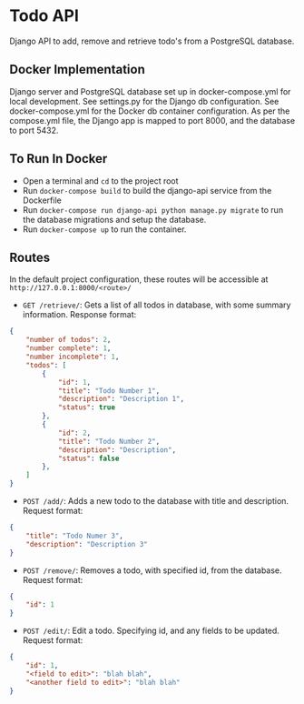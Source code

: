 # Todo API

Django API to add, remove and retrieve todo's from a PostgreSQL database.

## Docker Implementation
Django server and PostgreSQL database set up in docker-compose.yml for local development.
See settings.py for the Django db configuration. 
See docker-compose.yml for the Docker db container configuration.
As per the compose.yml file, the Django app is mapped to port 8000, and the database to port 5432.

## To Run In Docker
* Open a terminal and `cd` to the project root
* Run `docker-compose build` to build the django-api service from the Dockerfile
* Run `docker-compose run django-api python manage.py migrate` to run the database migrations and setup the database.
* Run `docker-compose up` to run the container.

## Routes

In the default project configuration, these routes will be accessible at `http://127.0.0.1:8000/<route>/`

* `GET /retrieve/`: Gets a list of  all todos in database, with some summary information. Response format:
```json
{
    "number of todos": 2,
    "number complete": 1,
    "number incomplete": 1,
    "todos": [
        {
            "id": 1,
            "title": "Todo Number 1",
            "description": "Description 1",
            "status": true
        },
        {
            "id": 2,
            "title": "Todo Number 2",
            "description": "Description",
            "status": false
        },
    ]
}
```
* `POST /add/`: Adds a new todo to the database with title and description.
Request format:
```json
{
    "title": "Todo Numer 3",
    "description": "Description 3"
}
```
* `POST /remove/`: Removes a todo, with specified id, from the database. Request format:
```json
{
    "id": 1
}
```
* `POST /edit/`: Edit a todo. Specifying id, and any fields to be updated. Request format:
```json
{
    "id": 1,
    "<field to edit>": "blah blah",
    "<another field to edit>": "blah blah"
}
```
